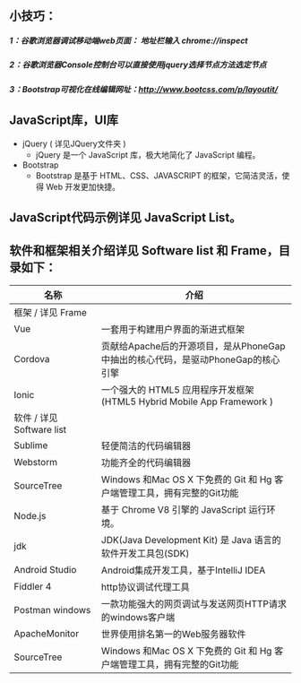 ## 小技巧：
##### 1：谷歌浏览器调试移动端web页面： 地址栏输入  chrome://inspect
##### 2：谷歌浏览器Console控制台可以直接使用jquery选择节点方法选定节点
##### 3：Bootstrap可视化在线编辑网址：http://www.bootcss.com/p/layoutit/

## JavaScript库，UI库
* jQuery ( 详见JQuery文件夹 )
    * jQuery 是一个 JavaScript 库，极大地简化了 JavaScript 编程。
* Bootstrap
    * Bootstrap 是基于 HTML、CSS、JAVASCRIPT 的框架，它简洁灵活，使得 Web 开发更加快捷。
    
## JavaScript代码示例详见 JavaScript List。
 
## 软件和框架相关介绍详见 Software list 和 Frame，目录如下： 
|   名称     |   介绍  |
|--------------------|--------------------------------------|
|   框架 / 详见 Frame                                        |
| Vue       | 一套用于构建用户界面的渐进式框架                          |
| Cordova       | 贡献给Apache后的开源项目，是从PhoneGap中抽出的核心代码，是驱动PhoneGap的核心引擎               |
| Ionic             | 一个强大的 HTML5 应用程序开发框架(HTML5 Hybrid Mobile App Framework )     | 
|   软件 / 详见 Software list                                          |
| Sublime       | 轻便简洁的代码编辑器                            |
| Webstorm       | 功能齐全的代码编辑器                            |
| SourceTree          | Windows 和Mac OS X 下免费的 Git 和 Hg 客户端管理工具，拥有完整的Git功能     |
| Node.js       | 基于 Chrome V8 引擎的 JavaScript 运行环境。                     |
| jdk             | JDK(Java Development Kit) 是 Java 语言的软件开发工具包(SDK)      |
| Android Studio       | Android集成开发工具，基于IntelliJ IDEA                            |
| Fiddler 4             | http协议调试代理工具                        |
| Postman windows      | 一款功能强大的网页调试与发送网页HTTP请求的windows客户端                        |
| ApacheMonitor       | 世界使用排名第一的Web服务器软件                            |
| SourceTree          | Windows 和Mac OS X 下免费的 Git 和 Hg 客户端管理工具，拥有完整的Git功能     |



        


